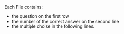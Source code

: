 Each File contains:
* the question on the first row
* the number of the correct answer on the second line
* the multiple choise in the following lines.
